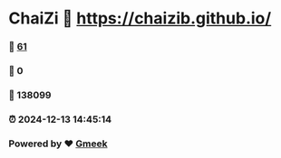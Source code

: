 # ChaiZi :link: https://chaizib.github.io/ 
### :page_facing_up: [61](https://chaizib.github.io//tag.html) 
### :speech_balloon: 0 
### :hibiscus: 138099 
### :alarm_clock: 2024-12-13 14:45:14 
### Powered by :heart: [Gmeek](https://github.com/Meekdai/Gmeek)
